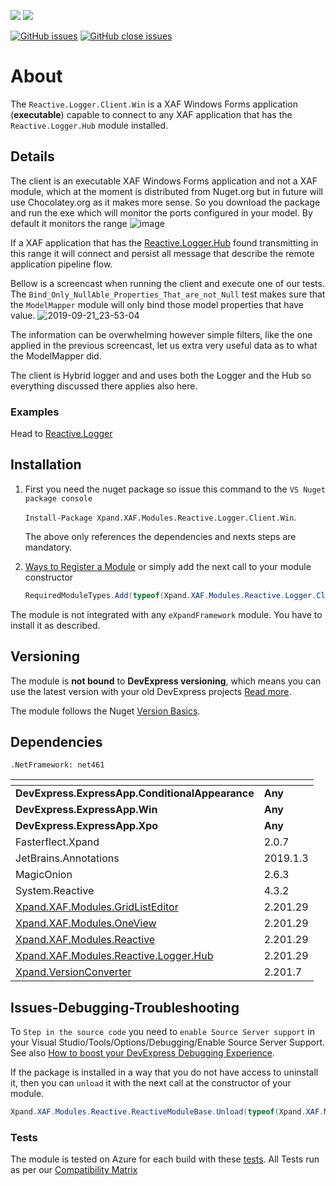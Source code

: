 ![](https://xpandshields.azurewebsites.net/nuget/v/Xpand.XAF.Modules.Reactive.Logger.Client.Win.svg?&style=flat) ![](https://xpandshields.azurewebsites.net/nuget/dt/Xpand.XAF.Modules.Reactive.Logger.Client.Win.svg?&style=flat)

[![GitHub issues](https://xpandshields.azurewebsites.net/github/issues/eXpandFramework/expand/Reactive.Logger.Client.Win.svg)](https://github.com/eXpandFramework/eXpand/issues?utf8=%E2%9C%93&q=is%3Aissue+is%3Aopen+sort%3Aupdated-desc+label%3AStandalone_xaf_modules+Reactive.Logger.Client.Win) [![GitHub close issues](https://xpandshields.azurewebsites.net/github/issues-closed/eXpandFramework/eXpand/Reactive.Logger.Client.Win.svg)](https://github.com/eXpandFramework/eXpand/issues?utf8=%E2%9C%93&q=is%3Aissue+is%3Aclosed+sort%3Aupdated-desc+label%3AStandalone_XAF_Modules+Reactive.Logger.Client.Win)
# About 

The `Reactive.Logger.Client.Win` is a XAF Windows Forms application (**executable**) capable to connect to any XAF application that has the `Reactive.Logger.Hub` module installed.

## Details
The client is an executable XAF Windows Forms application and not a XAF module, which at the moment is distributed from Nuget.org but in future will use Chocolatey.org as it makes more sense. So you download the package and run the exe which will monitor the ports configured in your model. By default it monitors the range 
![image](https://user-images.githubusercontent.com/159464/66378578-62124a00-e9bc-11e9-9a8c-479c4c6e4037.png)

If a XAF application that has the [Reactive.Logger.Hub](https://github.com/eXpandFramework/DevExpress.XAF/tree/master/src/Modules/Reactive.Logger.Hub) found transmitting in this range it will connect and persist all message that describe the remote application pipeline flow. 

Bellow is a screencast when running the client and execute one of our tests. The `Bind_Only_NullAble_Properties_That_are_not_Null` test makes sure that the `ModelMapper` module will only bind those model properties that have value.
<twitter>
![2019-09-21_23-53-04](https://user-images.githubusercontent.com/159464/65379147-1da06200-dccc-11e9-93c4-98c3a21ea3ed.gif)
</twitter>

The information can be overwhelming however simple filters, like the one applied in the previous screencast, let us extra very useful data as to what the ModelMapper did. 

The client is Hybrid logger and and uses both the Logger and the Hub so everything discussed there applies also here.

### Examples
Head to [Reactive.Logger](https://github.com/eXpandFramework/DevExpress.XAF/tree/lab/src/Modules/Reactive.Logger)

## Installation 
1. First you need the nuget package so issue this command to the `VS Nuget package console` 

   `Install-Package Xpand.XAF.Modules.Reactive.Logger.Client.Win`.

    The above only references the dependencies and nexts steps are mandatory.

2. [Ways to Register a Module](https://documentation.devexpress.com/eXpressAppFramework/118047/Concepts/Application-Solution-Components/Ways-to-Register-a-Module)
or simply add the next call to your module constructor
    ```cs
    RequiredModuleTypes.Add(typeof(Xpand.XAF.Modules.Reactive.Logger.Client.WinModule));
    ```

The module is not integrated with any `eXpandFramework` module. You have to install it as described.

## Versioning
The module is **not bound** to **DevExpress versioning**, which means you can use the latest version with your old DevExpress projects [Read more](https://github.com/eXpandFramework/XAF/tree/master/tools/Xpand.VersionConverter).

The module follows the Nuget [Version Basics](https://docs.microsoft.com/en-us/nuget/reference/package-versioning#version-basics).
## Dependencies
`.NetFramework: net461`

|<!-- -->|<!-- -->
|----|----
|**DevExpress.ExpressApp.ConditionalAppearance**|**Any**
 |**DevExpress.ExpressApp.Win**|**Any**
 |**DevExpress.ExpressApp.Xpo**|**Any**
|Fasterflect.Xpand|2.0.7
 |JetBrains.Annotations|2019.1.3
 |MagicOnion|2.6.3
 |System.Reactive|4.3.2
 |[Xpand.XAF.Modules.GridListEditor](https://github.com/eXpandFramework/DevExpress.XAF/tree/master/src/Modules/Xpand.XAF.Modules.GridListEditor)|2.201.29
 |[Xpand.XAF.Modules.OneView](https://github.com/eXpandFramework/DevExpress.XAF/tree/master/src/Modules/Xpand.XAF.Modules.OneView)|2.201.29
 |[Xpand.XAF.Modules.Reactive](https://github.com/eXpandFramework/DevExpress.XAF/tree/master/src/Modules/Xpand.XAF.Modules.Reactive)|2.201.29
 |[Xpand.XAF.Modules.Reactive.Logger.Hub](https://github.com/eXpandFramework/DevExpress.XAF/tree/master/src/Modules/Xpand.XAF.Modules.Reactive.Logger.Hub)|2.201.29
 |[Xpand.VersionConverter](https://github.com/eXpandFramework/DevExpress.XAF/tree/master/tools/Xpand.VersionConverter)|2.201.7

## Issues-Debugging-Troubleshooting

To `Step in the source code` you need to `enable Source Server support` in your Visual Studio/Tools/Options/Debugging/Enable Source Server Support. See also [How to boost your DevExpress Debugging Experience](https://github.com/eXpandFramework/DevExpress.XAF/wiki/How-to-boost-your-DevExpress-Debugging-Experience#1-index-the-symbols-to-your-custom-devexpresss-installation-location).

If the package is installed in a way that you do not have access to uninstall it, then you can `unload` it with the next call at the constructor of your module.
```cs
Xpand.XAF.Modules.Reactive.ReactiveModuleBase.Unload(typeof(Xpand.XAF.Modules.Reactive.Logger.ReactiveLoggerModule))
```


### Tests
The module is tested on Azure for each build with these [tests](https://github.com/eXpandFramework/Packages/tree/master/src/Tests/Xpand.XAF.s.Reactive.Logger.ReactiveLogger). 
All Tests run as per our [Compatibility Matrix](https://github.com/eXpandFramework/DevExpress.XAF#compatibility-matrix)

